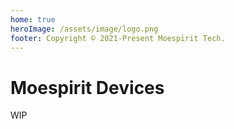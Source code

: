 ```yaml
---
home: true
heroImage: /assets/image/logo.png
footer: Copyright © 2021-Present Moespirit Tech.
---
```


# Moespirit Devices

WIP
